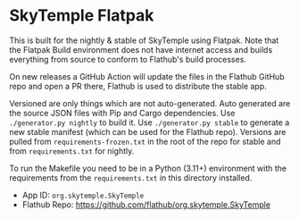 # SkyTemple Flatpak

This is built for the nightly & stable of SkyTemple using Flatpak.
Note that the Flatpak Build environment does not have internet access and builds everything from source
to conform to Flathub's build processes.

On new releases a GitHub Action will update the files in the Flathub GitHub repo and open a PR there,
Flathub is used to distribute the stable app.

Versioned are only things which are not auto-generated. Auto generated are the source JSON files with
Pip and Cargo dependencies. Use `./generator.py nightly` to build it. Use `./generator.py stable` to generate a new
stable manifest (which can be used for the Flathub repo).
Versions are pulled from `requirements-frozen.txt` in the root of the repo for stable and from `requirements.txt` for
nightly.

To run the Makefile you need to be in a Python (3.11+) environment with the requirements from the `requirements.txt` in
this directory installed.

- App ID: `org.skytemple.SkyTemple`
- Flathub Repo: https://github.com/flathub/org.skytemple.SkyTemple
